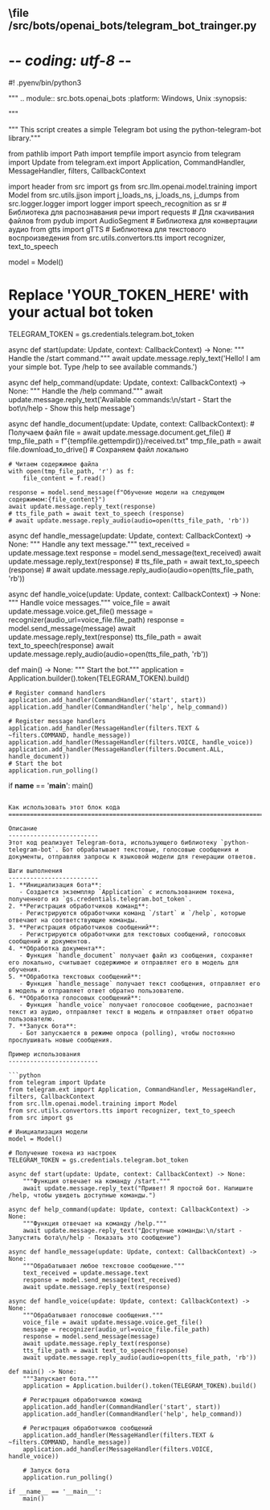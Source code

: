 ## \file /src/bots/openai_bots/telegram_bot_trainger.py
# -*- coding: utf-8 -*-
#! .pyenv/bin/python3

"""
.. module:: src.bots.openai_bots
	:platform: Windows, Unix
	:synopsis:

"""


""" This script creates a simple Telegram bot using the python-telegram-bot library."""

from pathlib import Path
import tempfile
import asyncio
from telegram import Update
from telegram.ext import Application, CommandHandler, MessageHandler, filters, CallbackContext

import header
from src import gs
from src.llm.openai.model.training import Model
from src.utils.jjson import j_loads_ns, j_loads_ns, j_dumps
from src.logger.logger import logger
import speech_recognition as sr  # Библиотека для распознавания речи
import requests  # Для скачивания файлов
from pydub import AudioSegment  # Библиотека для конвертации аудио
from gtts import gTTS  # Библиотека для текстового воспроизведения
from src.utils.convertors.tts import recognizer, text_to_speech

model = Model()

# Replace 'YOUR_TOKEN_HERE' with your actual bot token
TELEGRAM_TOKEN = gs.credentials.telegram.bot_token


async def start(update: Update, context: CallbackContext) -> None:
    """ Handle the /start command."""
    await update.message.reply_text('Hello! I am your simple bot. Type /help to see available commands.')


async def help_command(update: Update, context: CallbackContext) -> None:
    """ Handle the /help command."""
    await update.message.reply_text('Available commands:\n/start - Start the bot\n/help - Show this help message')

async def handle_document(update: Update, context: CallbackContext):
    # Получаем файл
    file = await update.message.document.get_file()
    # tmp_file_path = f"{tempfile.gettempdir()}/received.txt"
    tmp_file_path = await file.download_to_drive()  # Сохраняем файл локально

    # Читаем содержимое файла
    with open(tmp_file_path, 'r') as f:
        file_content = f.read()

    response = model.send_message(f"Обучение модели на следующем содержимом:{file_content}")
    await update.message.reply_text(response)
    # tts_file_path = await text_to_speech (response)
    # await update.message.reply_audio(audio=open(tts_file_path, 'rb'))

async def handle_message(update: Update, context: CallbackContext) -> None:
    """ Handle any text message."""
    text_received = update.message.text
    response = model.send_message(text_received)
    await update.message.reply_text(response)
    # tts_file_path = await text_to_speech (response)
    # await update.message.reply_audio(audio=open(tts_file_path, 'rb'))

async def handle_voice(update: Update, context: CallbackContext) -> None:
    """ Handle voice messages."""
    voice_file = await update.message.voice.get_file()
    message = recognizer(audio_url=voice_file.file_path)
    response = model.send_message(message)
    await update.message.reply_text(response)
    tts_file_path = await text_to_speech(response)
    await update.message.reply_audio(audio=open(tts_file_path, 'rb'))

def main() -> None:
    """ Start the bot."""
    application = Application.builder().token(TELEGRAM_TOKEN).build()

    # Register command handlers
    application.add_handler(CommandHandler('start', start))
    application.add_handler(CommandHandler('help', help_command))

    # Register message handlers
    application.add_handler(MessageHandler(filters.TEXT & ~filters.COMMAND, handle_message))
    application.add_handler(MessageHandler(filters.VOICE, handle_voice))
    application.add_handler(MessageHandler(filters.Document.ALL, handle_document))
    # Start the bot
    application.run_polling()

if __name__ == '__main__':
    main()

```

Как использовать этот блок кода
=========================================================================================

Описание
-------------------------
Этот код реализует Telegram-бота, использующего библиотеку `python-telegram-bot`. Бот обрабатывает текстовые, голосовые сообщения и документы, отправляя запросы к языковой модели для генерации ответов.

Шаги выполнения
-------------------------
1. **Инициализация бота**:
   - Создается экземпляр `Application` с использованием токена, полученного из `gs.credentials.telegram.bot_token`.
2. **Регистрация обработчиков команд**:
   - Регистрируются обработчики команд `/start` и `/help`, которые отвечают на соответствующие команды.
3. **Регистрация обработчиков сообщений**:
   - Регистрируются обработчики для текстовых сообщений, голосовых сообщений и документов.
4. **Обработка документа**:
   - Функция `handle_document` получает файл из сообщения, сохраняет его локально, считывает содержимое и отправляет его в модель для обучения.
5. **Обработка текстовых сообщений**:
   - Функция `handle_message` получает текст сообщения, отправляет его в модель и отправляет ответ обратно пользователю.
6. **Обработка голосовых сообщений**:
   - Функция `handle_voice` получает голосовое сообщение, распознает текст из аудио, отправляет текст в модель и отправляет ответ обратно пользователю.
7. **Запуск бота**:
   - Бот запускается в режиме опроса (polling), чтобы постоянно прослушивать новые сообщения.

Пример использования
-------------------------

```python
from telegram import Update
from telegram.ext import Application, CommandHandler, MessageHandler, filters, CallbackContext
from src.llm.openai.model.training import Model
from src.utils.convertors.tts import recognizer, text_to_speech
from src import gs

# Инициализация модели
model = Model()

# Получение токена из настроек
TELEGRAM_TOKEN = gs.credentials.telegram.bot_token

async def start(update: Update, context: CallbackContext) -> None:
    """Функция отвечает на команду /start."""
    await update.message.reply_text("Привет! Я простой бот. Напишите /help, чтобы увидеть доступные команды.")

async def help_command(update: Update, context: CallbackContext) -> None:
    """Функция отвечает на команду /help."""
    await update.message.reply_text("Доступные команды:\n/start - Запустить бота\n/help - Показать это сообщение")

async def handle_message(update: Update, context: CallbackContext) -> None:
    """Обрабатывает любое текстовое сообщение."""
    text_received = update.message.text
    response = model.send_message(text_received)
    await update.message.reply_text(response)

async def handle_voice(update: Update, context: CallbackContext) -> None:
    """Обрабатывает голосовые сообщения."""
    voice_file = await update.message.voice.get_file()
    message = recognizer(audio_url=voice_file.file_path)
    response = model.send_message(message)
    await update.message.reply_text(response)
    tts_file_path = await text_to_speech(response)
    await update.message.reply_audio(audio=open(tts_file_path, 'rb'))

def main() -> None:
    """Запускает бота."""
    application = Application.builder().token(TELEGRAM_TOKEN).build()

    # Регистрация обработчиков команд
    application.add_handler(CommandHandler('start', start))
    application.add_handler(CommandHandler('help', help_command))

    # Регистрация обработчиков сообщений
    application.add_handler(MessageHandler(filters.TEXT & ~filters.COMMAND, handle_message))
    application.add_handler(MessageHandler(filters.VOICE, handle_voice))

    # Запуск бота
    application.run_polling()

if __name__ == '__main__':
    main()